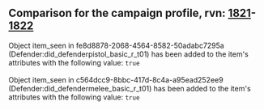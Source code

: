 ## Comparison for the campaign profile, rvn: [1821](https://github.com/PRO100KatYT/FortniteProfileRevisions/tree/main/profiles/campaign/1821%20campaign.json)-[1822](https://github.com/PRO100KatYT/FortniteProfileRevisions/tree/main/profiles/campaign/1822%20campaign.json)

Object item_seen in fe8d8878-2068-4564-8582-50adabc7295a (Defender:did_defenderpistol_basic_r_t01) has been added to the item's attributes with the following value: `true`
<br><br>
Object item_seen in c564dcc9-8bbc-417d-8c4a-a95ead252ee9 (Defender:did_defendermelee_basic_r_t01) has been added to the item's attributes with the following value: `true`
<br><br>
